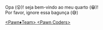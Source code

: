 Opa (😲)! seja bem-vindo ao meu quarto (😁)!<br />
Por favor, ignore essa bagunça (😅)

<a href="https://discord.gg/P5RUHJyneq">
&lt;Pawn♦️Team&gt;
</a><a href="https://discord.gg/yb2JCUyY6T">
&lt;Pawn Coders&gt;
</a>

